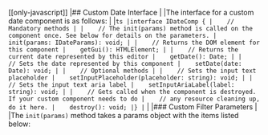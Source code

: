 [[only-javascript]]
|## Custom Date Interface
|
|The interface for a custom date component is as follows:
|
|```ts
|interface IDateComp {
|    // Mandatory methods
|
|    // The init(params) method is called on the component once. See below for details on the parameters.
|    init(params: IDateParams): void;
|
|    // Returns the DOM element for this component
|    getGui(): HTMLElement;
|
|    // Returns the current date represented by this editor
|    getDate(): Date;
|
|    // Sets the date represented by this component
|    setDate(date: Date): void;
|
|    // Optional methods
|
|    // Sets the input text placeholder
|    setInputPlaceholder(placeholder: string): void;
|
|    // Sets the input text aria label
|    setInputAriaLabel(label: string): void;
|
|    // Gets called when the component is destroyed. If your custom component needs to do
|    // any resource cleaning up, do it here.
|    destroy(): void;
|}
|```
|
|### Custom Filter Parameters
|
|The `init(params)` method takes a params object with the items listed below:
